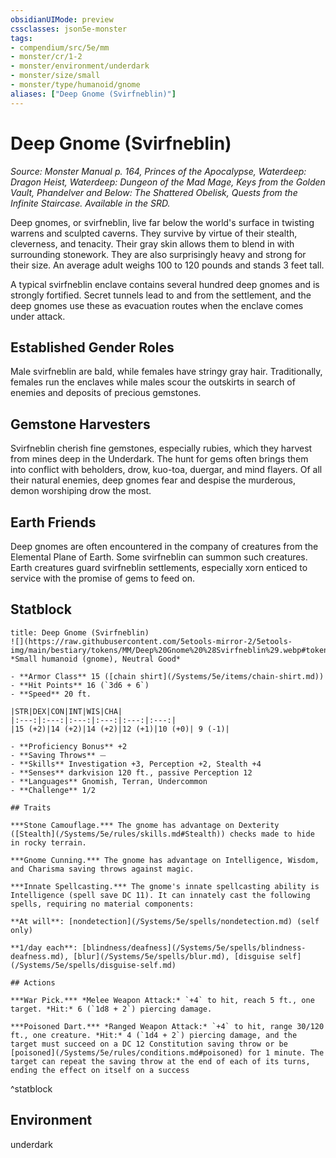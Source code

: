 ```yaml
---
obsidianUIMode: preview
cssclasses: json5e-monster
tags:
- compendium/src/5e/mm
- monster/cr/1-2
- monster/environment/underdark
- monster/size/small
- monster/type/humanoid/gnome
aliases: ["Deep Gnome (Svirfneblin)"]
---
```

# Deep Gnome (Svirfneblin)
*Source: Monster Manual p. 164, Princes of the Apocalypse, Waterdeep: Dragon Heist, Waterdeep: Dungeon of the Mad Mage, Keys from the Golden Vault, Phandelver and Below: The Shattered Obelisk, Quests from the Infinite Staircase. Available in the SRD.*  

Deep gnomes, or svirfneblin, live far below the world's surface in twisting warrens and sculpted caverns. They survive by virtue of their stealth, cleverness, and tenacity. Their gray skin allows them to blend in with surrounding stonework. They are also surprisingly heavy and strong for their size. An average adult weighs 100 to 120 pounds and stands 3 feet tall.

A typical svirfneblin enclave contains several hundred deep gnomes and is strongly fortified. Secret tunnels lead to and from the settlement, and the deep gnomes use these as evacuation routes when the enclave comes under attack.

## Established Gender Roles

Male svirfneblin are bald, while females have stringy gray hair. Traditionally, females run the enclaves while males scour the outskirts in search of enemies and deposits of precious gemstones.

## Gemstone Harvesters

Svirfneblin cherish fine gemstones, especially rubies, which they harvest from mines deep in the Underdark. The hunt for gems often brings them into conflict with beholders, drow, kuo-toa, duergar, and mind flayers. Of all their natural enemies, deep gnomes fear and despise the murderous, demon worshiping drow the most.

## Earth Friends

Deep gnomes are often encountered in the company of creatures from the Elemental Plane of Earth. Some svirfneblin can summon such creatures. Earth creatures guard svirfneblin settlements, especially xorn enticed to service with the promise of gems to feed on.

## Statblock

```ad-statblock
title: Deep Gnome (Svirfneblin)
![](https://raw.githubusercontent.com/5etools-mirror-2/5etools-img/main/bestiary/tokens/MM/Deep%20Gnome%20%28Svirfneblin%29.webp#token)
*Small humanoid (gnome), Neutral Good*

- **Armor Class** 15 ([chain shirt](/Systems/5e/items/chain-shirt.md))
- **Hit Points** 16 (`3d6 + 6`)
- **Speed** 20 ft.

|STR|DEX|CON|INT|WIS|CHA|
|:---:|:---:|:---:|:---:|:---:|:---:|
|15 (+2)|14 (+2)|14 (+2)|12 (+1)|10 (+0)| 9 (-1)|

- **Proficiency Bonus** +2
- **Saving Throws** ⏤
- **Skills** Investigation +3, Perception +2, Stealth +4
- **Senses** darkvision 120 ft., passive Perception 12
- **Languages** Gnomish, Terran, Undercommon
- **Challenge** 1/2

## Traits

***Stone Camouflage.*** The gnome has advantage on Dexterity ([Stealth](/Systems/5e/rules/skills.md#Stealth)) checks made to hide in rocky terrain.

***Gnome Cunning.*** The gnome has advantage on Intelligence, Wisdom, and Charisma saving throws against magic.

***Innate Spellcasting.*** The gnome's innate spellcasting ability is Intelligence (spell save DC 11). It can innately cast the following spells, requiring no material components:

**At will**: [nondetection](/Systems/5e/spells/nondetection.md) (self only)

**1/day each**: [blindness/deafness](/Systems/5e/spells/blindness-deafness.md), [blur](/Systems/5e/spells/blur.md), [disguise self](/Systems/5e/spells/disguise-self.md)

## Actions

***War Pick.*** *Melee Weapon Attack:* `+4` to hit, reach 5 ft., one target. *Hit:* 6 (`1d8 + 2`) piercing damage.

***Poisoned Dart.*** *Ranged Weapon Attack:* `+4` to hit, range 30/120 ft., one creature. *Hit:* 4 (`1d4 + 2`) piercing damage, and the target must succeed on a DC 12 Constitution saving throw or be [poisoned](/Systems/5e/rules/conditions.md#poisoned) for 1 minute. The target can repeat the saving throw at the end of each of its turns, ending the effect on itself on a success
```
^statblock

## Environment

underdark